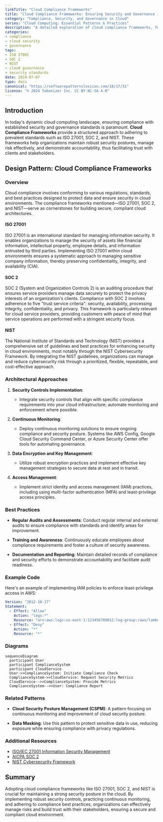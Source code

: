 ```yaml
---
linkTitle: "Cloud Compliance Frameworks"
title: "Cloud Compliance Frameworks: Ensuring Security and Governance in the Cloud"
category: "Compliance, Security, and Governance in Cloud"
series: "Cloud Computing: Essential Patterns & Practices"
description: "A detailed exploration of cloud compliance frameworks, focusing on adherence to standards like ISO 27001, SOC 2, and NIST, and their implications for security and governance in cloud environments."
categories:
- compliance
- cloud security
- governance
tags:
- ISO 27001
- SOC 2
- NIST
- cloud governance
- security standards
date: 2024-07-07
type: docs
canonical: "https://softwarepatternslexicon.com/18/17/31"
license: "© 2024 Tokenizer Inc. CC BY-NC-SA 4.0"
---
```


## Introduction

In today's dynamic cloud computing landscape, ensuring compliance with established security and governance standards is paramount. **Cloud Compliance Frameworks** provide a structured approach to adhering to prevalent standards such as ISO 27001, SOC 2, and NIST. These frameworks help organizations maintain robust security postures, manage risk effectively, and demonstrate accountability, thus facilitating trust with clients and stakeholders.

## Design Pattern: Cloud Compliance Frameworks

### Overview

Cloud compliance involves conforming to various regulations, standards, and best practices designed to protect data and ensure security in cloud environments. The compliance frameworks mentioned—ISO 27001, SOC 2, and NIST—serve as cornerstones for building secure, compliant cloud architectures.

#### ISO 27001

ISO 27001 is an international standard for managing information security. It enables organizations to manage the security of assets like financial information, intellectual property, employee details, and information entrusted by third parties. Implementing ISO 27001 within cloud environments ensures a systematic approach to managing sensitive company information, thereby preserving confidentiality, integrity, and availability (CIA).

#### SOC 2

SOC 2 (System and Organization Controls 2) is an auditing procedure that ensures service providers manage data securely to protect the privacy interests of an organization's clients. Compliance with SOC 2 involves adherence to five "trust service criteria": security, availability, processing integrity, confidentiality, and privacy. This framework is particularly relevant for cloud service providers, providing customers with peace of mind that service operations are performed with a stringent security focus.

#### NIST

The National Institute of Standards and Technology (NIST) provides a comprehensive set of guidelines and best practices for enhancing security in cloud environments, most notably through the NIST Cybersecurity Framework. By integrating the NIST guidelines, organizations can manage and reduce cybersecurity risk through a prioritized, flexible, repeatable, and cost-effective approach.

### Architectural Approaches

1. **Security Controls Implementation**:
   - Integrate security controls that align with specific compliance requirements into your cloud infrastructure; automate monitoring and enforcement where possible.

2. **Continuous Monitoring**:
   - Deploy continuous monitoring solutions to ensure ongoing compliance and security posture. Systems like AWS Config, Google Cloud Security Command Center, or Azure Security Center offer tools for automating governance.

3. **Data Encryption and Key Management**:
   - Utilize robust encryption practices and implement effective key management strategies to secure data at rest and in transit.

4. **Access Management**:
   - Implement strict identity and access management (IAM) practices, including using multi-factor authentication (MFA) and least-privilege access principles.

### Best Practices

- **Regular Audits and Assessments**: Conduct regular internal and external audits to ensure compliance with standards and identify areas for improvement.
  
- **Training and Awareness**: Continuously educate employees about compliance requirements and foster a culture of security awareness.
  
- **Documentation and Reporting**: Maintain detailed records of compliance and security efforts to demonstrate accountability and facilitate audit readiness.

### Example Code

Here's an example of implementing IAM policies to enforce least-privilege access in AWS:

```yaml
Version: "2012-10-17"
Statement:
  - Effect: "Allow"
    Action: "logs:*"
    Resource: "arn:aws:logs:us-east-1:123456789012:log-group:/aws/lambda/*"
  - Effect: "Deny"
    Action: "*"
    Resource: "*"
```

### Diagrams

```mermaid
sequenceDiagram
  participant User
  participant ComplianceSystem
  participant CloudService
  User->>ComplianceSystem: Initiate Compliance Check
  ComplianceSystem->>CloudService: Request Security Metrics
  CloudService-->>ComplianceSystem: Provide Metrics
  ComplianceSystem-->>User: Compliance Report
```

### Related Patterns

- **Cloud Security Posture Management (CSPM)**: A pattern focusing on continuous monitoring and improvement of cloud security posture.
  
- **Data Masking**: Use this pattern to protect sensitive data in use, reducing exposure while ensuring compliance with privacy regulations.

### Additional Resources

- [ISO/IEC 27001 Information Security Management](https://www.iso.org/isoiec-27001-information-security.html)
- [AICPA SOC 2](https://www.aicpa.org/interestareas/frc/assuranceadvisoryservices/sorhome.html)
- [NIST Cybersecurity Framework](https://www.nist.gov/cyberframework)

## Summary

Adopting cloud compliance frameworks like ISO 27001, SOC 2, and NIST is crucial for maintaining a strong security posture in the cloud. By implementing robust security controls, practicing continuous monitoring, and adhering to compliance best practices, organizations can effectively manage risks and build trust with their stakeholders, ensuring a secure and compliant cloud environment.
